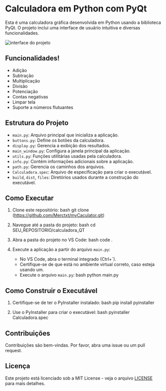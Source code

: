 # Calculadora em Python com PyQt

Esta é uma calculadora gráfica desenvolvida em Python usando a biblioteca PyQt. O projeto inclui uma interface de usuário intuitiva e diversas funcionalidades.

![interface do projeto](https://github.com/user-attachments/assets/a6f1dd18-a6c0-4686-9e84-c9c41a1e6323)


## Funcionalidades!

- Adição
- Subtração
- Multiplicação
- Divisão
- Potenciação
- Contas negativas
- Limpar tela
- Suporte a números flutuantes

## Estrutura do Projeto

- `main.py`: Arquivo principal que inicializa a aplicação.
- `buttons.py`: Define os botões da calculadora.
- `display.py`: Gerencia a exibição dos resultados.
- `main_window.py`: Configura a janela principal da aplicação.
- `utils.py`: Funções utilitárias usadas pela calculadora.
- `info.py`: Contém informações adicionais sobre a aplicação.
- `path.py`: Gerencia os caminhos dos arquivos.
- `Calculadora.spec`: Arquivo de especificação para criar o executável.
- `build`, `dist`, `files`: Diretórios usados durante a construção do executável.



## Como Executar

1. Clone este repositório:
   bash
   git clone (https://github.com/Merctxt/myCaculator.git)
   
2. Navegue até a pasta do projeto:
   bash
   cd SEU_REPOSITORIO/calculadora_QT
   
3. Abra a pasta do projeto no VS Code:
   bash
   code .
   
4. Execute a aplicação a partir do arquivo `main.py`:
   - No VS Code, abra o terminal integrado (Ctrl+`).
   - Certifique-se de que está no ambiente virtual correto, caso esteja usando um.
   - Execute o arquivo `main.py`:
     bash
     python main.py
     

## Como Construir o Executável

1. Certifique-se de ter o PyInstaller instalado:
   bash
   pip install pyinstaller
   
2. Use o PyInstaller para criar o executável:
   bash
   pyinstaller Calculadora.spec
   

## Contribuições

Contribuições são bem-vindas. Por favor, abra uma issue ou um pull request.

## Licença

Este projeto está licenciado sob a MIT License - veja o arquivo [LICENSE](LICENSE) para mais detalhes.
